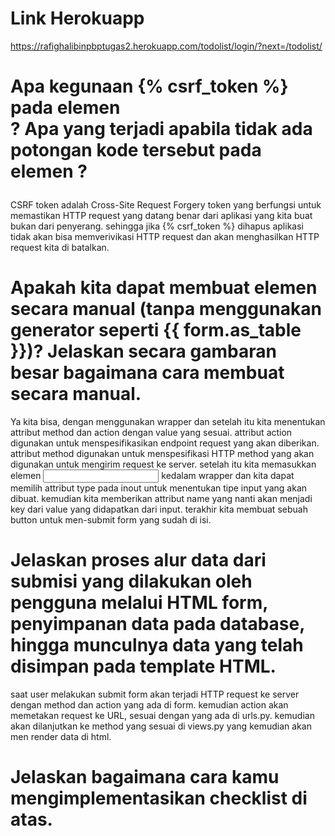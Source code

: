 # Link Herokuapp
https://rafighalibinpbptugas2.herokuapp.com/todolist/login/?next=/todolist/

# Apa kegunaan {% csrf_token %} pada elemen <form>? Apa yang terjadi apabila tidak ada potongan kode tersebut pada elemen <form>?
CSRF token adalah Cross-Site Request Forgery token yang berfungsi untuk memastikan HTTP request yang datang benar dari aplikasi yang kita buat bukan dari penyerang. sehingga jika {% csrf_token %} dihapus aplikasi tidak akan bisa memverivikasi HTTP request dan akan menghasilkan HTTP request kita di batalkan.

# Apakah kita dapat membuat elemen <form> secara manual (tanpa menggunakan generator seperti {{ form.as_table }})? Jelaskan secara gambaran besar bagaimana cara membuat <form> secara manual.
Ya kita bisa, dengan menggunakan wrapper <form> dan setelah itu kita menentukan attribut method dan action dengan value yang sesuai. attribut action digunakan untuk menspesifikasikan endpoint request yang akan diberikan. attribut method digunakan untuk menspesifikasi HTTP method yang akan digunakan untuk mengirim request ke server. setelah itu kita memasukkan elemen <input> kedalam wrapper <form> dan kita dapat memilih attribut type pada inout untuk menentukan tipe input yang akan dibuat. kemudian kita memberikan attribut name yang nanti akan menjadi key dari value yang didapatkan dari input. terakhir kita membuat sebuah button untuk men-submit form yang sudah di isi.

# Jelaskan proses alur data dari submisi yang dilakukan oleh pengguna melalui HTML form, penyimpanan data pada database, hingga munculnya data yang telah disimpan pada template HTML.
saat user melakukan submit form akan terjadi HTTP request ke server dengan method dan action yang ada di form. kemudian action akan memetakan request ke URL, sesuai dengan yang ada di urls.py. kemudian akan dilanjutkan ke method yang sesuai di views.py yang kemudian akan men render data di html.

# Jelaskan bagaimana cara kamu mengimplementasikan checklist di atas.
